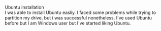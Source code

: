 Ubuntu installation\
I was able to install Ubuntu easliy. I faced some problems while trying to partition my drive, but i was successful nonetheless. I've used Ubuntu before but I am Windows user but I've started liking Ubuntu.

